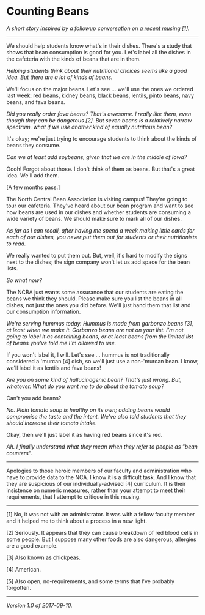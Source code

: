 Counting Beans
==============

*A short story inspired by a followup conversation on [a recent
musing](course-tags-2017-09-09) [1].*

---

We should help students know what's in their dishes.  There's a study
that shows that bean consumption is good for you.  Let's label all the
dishes in the cafeteria with the kinds of beans that are in them.

_Helping students think about their nutritional choices seems like a
good idea.  But there are a lot of kinds of beans._

We'll focus on the major beans.  Let's see ... we'll use the ones we
ordered last week:  red beans, kidney beans, black beans, lentils,
pinto beans, navy beans, and fava beans.

_Did you really order fava beans?  That's awesome.  I really like them,
even though they can be dangerous [2].  But seven beans is a relatively
narrow spectrum.  what if we use another kind of equally nutritious bean?_

It's okay; we're just trying to encourage students to think about the
kinds of beans they consume.

_Can we at least add soybeans, given that we are in the middle of 
Iowa?_

Oooh!  Forgot about those.  I don't think of them as beans.  But that's
a great idea.  We'll add them.

[A few months pass.]

The North Central Bean Association is visiting campus!  They're going
to tour our cafeteria.  They've heard about our bean program and want to
see how beans are used in our dishes and whether students are consuming
a wide variety of beans.  We should make sure to mark all of our dishes.

_As far as I can recall, after having me spend a week making little
cards for each of our dishes, you never put them out for students or
their nutritionists to read._

We really wanted to put them out.  But, well, it's hard to modify the
signs next to the dishes; the sign company won't let us add space for
the bean lists.  

_So what now?_

The NCBA just wants some assurance that our students are eating the beans
we think they should.  Please make sure you list the beans in all dishes,
not just the ones you did before.  We'll just hand them that list and
our consumption information.

_We're serving hummus today.  Hummus is made from garbonzo beans [3], at
least when we make it.  Garbanzo beans are not on your list.  I'm not
going to label it as containing beans, or at least beans from the limited
list of beans you've told me I'm allowed to use._

If you won't label it, I will.  Let's see ... hummus is not traditionally
considered a 'murcan [4] dish, so we'll just use a non-'murcan bean.
I know, we'll label it as lentils and fava beans!

_Are you on some kind of hallucinogenic bean?  That's just wrong.
But, whatever.  What do you want me to do about the tomato soup?_

Can't you add beans?

_No.  Plain tomato soup is healthy on its own; adding beans would
compromise the taste and the intent.  We've also told students that
they should increase their tomato intake._

Okay, then we'll just label it as having red beans since it's red.

_Ah.  I finally understand what they mean when they refer to people as
"bean counters"._

---

Apologies to those heroic members of our faculty and administration who
have to provide data to the NCA. I know it is a difficult task.  And I
know that they are suspicious of our individually-advised [4] curriculum.
It is their insistence on numeric measures, rather than your attempt to
meet their requirements, that I attempt to critique in this musing.

---

[1] No, it was not with an administrator.  It was with a fellow faculty
member and it helped me to think about a process in a new light.

[2] Seriously. It appears that they can cause breakdown of red blood
cells in some people.  But I suppose many other foods are also dangerous,
allergies are a good example.

[3] Also known as chickpeas.

[4] American.

[5] Also open, no-requirements, and some terms that I've probably forgotten.

---

*Version 1.0 of 2017-09-10.*
